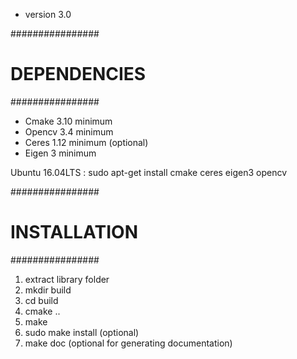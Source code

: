 
- version 3.0

################
# DEPENDENCIES #
################

- Cmake 3.10 minimum
- Opencv 3.4 minimum
- Ceres 1.12 minimum (optional)
- Eigen 3 minimum

Ubuntu 16.04LTS : sudo apt-get install cmake ceres eigen3 opencv

################
# INSTALLATION #
################

1. extract library folder
2. mkdir build
3. cd build
4. cmake ..
5. make
6. sudo make install (optional)
7. make doc (optional for generating documentation)

